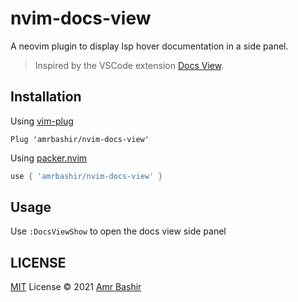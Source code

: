 # nvim-docs-view

A neovim plugin to display lsp hover documentation in a side panel.
> Inspired by the VSCode extension [Docs View](https://marketplace.visualstudio.com/items?itemName=bierner.docs-view).

## Installation

Using [vim-plug](https://github.com/junegunn/vim-plug)

```viml
Plug 'amrbashir/nvim-docs-view'
```

Using [packer.nvim](https://github.com/wbthomason/packer.nvim)

```lua
use { 'amrbashir/nvim-docs-view' }
```

## Usage

Use `:DocsViewShow` to open the docs view side panel

## LICENSE

[MIT](./LICENSE) License © 2021 [Amr Bashir](https://github.com/amrbashir)
